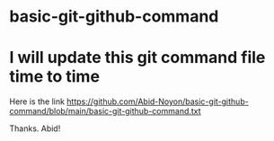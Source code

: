 # basic-git-github-command
# I will update this git command file time to time

Here is the link 
https://github.com/Abid-Noyon/basic-git-github-command/blob/main/basic-git-github-command.txt

Thanks. Abid!